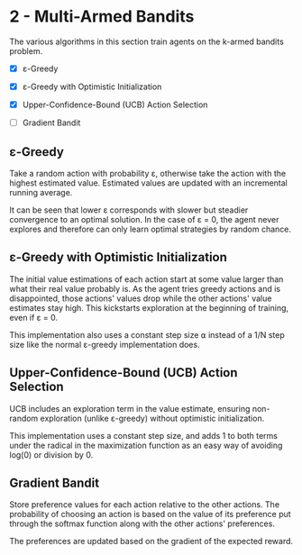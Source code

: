 # 2 - Multi-Armed Bandits
The various algorithms in this section train agents on the k-armed bandits problem.

- [x] ε-Greedy
- [x] ε-Greedy with Optimistic Initialization
- [x] Upper-Confidence-Bound (UCB) Action Selection
- [ ] Gradient Bandit


## ε-Greedy
Take a random action with probability ε, otherwise take the action with the highest estimated value.
Estimated values are updated with an incremental running average.

It can be seen that lower ε corresponds with slower but steadier convergence to an optimal solution. In the case of ε = 0, the agent never explores and therefore can only learn optimal strategies by random chance.


## ε-Greedy with Optimistic Initialization
The initial value estimations of each action start at some value larger than what their real value probably is. As the agent tries greedy actions and is disappointed, those actions' values drop while the other actions' value estimates stay high. This kickstarts exploration at the beginning of training, even if ε = 0.

This implementation also uses a constant step size ⍺ instead of a 1/N step size like the normal ε-greedy implementation does.


## Upper-Confidence-Bound (UCB) Action Selection
UCB includes an exploration term in the value estimate, ensuring non-random exploration (unlike ε-greedy) without optimistic initialization.

This implementation uses a constant step size, and adds 1 to both terms under the radical in the maximization function as an easy way of avoiding log(0) or division by 0.


## Gradient Bandit
Store preference values for each action relative to the other actions. The probability of choosing an action is based on the value of its preference put through the softmax function along with the other actions' preferences.

The preferences are updated based on the gradient of the expected reward.
